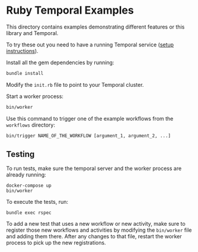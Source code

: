 # Ruby Temporal Examples

This directory contains examples demonstrating different features or this library and Temporal.

To try these out you need to have a running Temporal service ([setup instructions](https://github.com/coinbase/temporal-ruby#installing-dependencies)).

Install all the gem dependencies by running:

```sh
bundle install
```

Modify the `init.rb` file to point to your Temporal cluster.

Start a worker process:

```sh
bin/worker
```

Use this command to trigger one of the example workflows from the `workflows` directory:

```sh
bin/trigger NAME_OF_THE_WORKFLOW [argument_1, argument_2, ...]
```
## Testing

To run tests, make sure the temporal server and the worker process are already running:
```shell
docker-compose up
bin/worker
```
To execute the tests, run:
```shell
bundle exec rspec
```
To add a new test that uses a new workflow or new activity, make sure to register those new
workflows and activities by modifying the `bin/worker` file and adding them there. After any
changes to that file, restart the worker process to pick up the new registrations.
